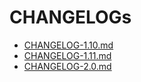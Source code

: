 # CHANGELOGs

- [CHANGELOG-1.10.md](./CHANGELOG-1.10.md)
- [CHANGELOG-1.11.md](./CHANGELOG-1.11.md)
- [CHANGELOG-2.0.md](./CHANGELOG-2.0.md)
